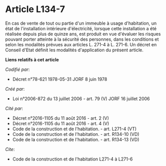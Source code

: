# Article L134-7

En cas de vente de tout ou partie d'un immeuble à usage d'habitation, un état de l'installation intérieure d'électricité,
lorsque cette installation a été réalisée depuis plus de quinze ans, est produit en vue d'évaluer les risques pouvant porter
atteinte à la sécurité des personnes, dans les conditions et selon les modalités prévues aux articles L. 271-4 à L. 271-6. Un
décret en Conseil d'Etat définit les modalités d'application du présent article.

**Liens relatifs à cet article**

_Codifié par_:

  - Décret n°78-621 1978-05-31 JORF 8 juin 1978

_Créé par_:

  - Loi n°2006-872 du 13 juillet 2006 - art. 79 (V) JORF 16 juillet 2006

_Cité par_:

  - Décret n°2016-1105 du 11 août 2016 - art. 2 (V)
  - Décret n°2016-1105 du 11 août 2016 - art. 4 (V)
  - Code de la construction et de l'habitation. - art. L271-4 (VT)
  - Code de la construction et de l'habitation. - art. R134-10 (VD)
  - Code de la construction et de l'habitation. - art. R134-13 (VD)

_Cite_:

  - Code de la construction et de l'habitation L271-4 à L271-6
